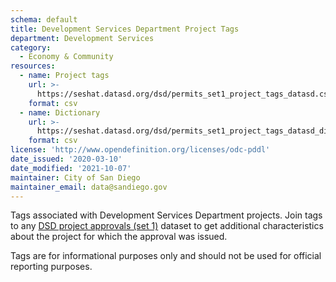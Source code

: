```yaml
---
schema: default
title: Development Services Department Project Tags
department: Development Services
category:
  - Economy & Community
resources:
  - name: Project tags
    url: >-
      https://seshat.datasd.org/dsd/permits_set1_project_tags_datasd.csv
    format: csv
  - name: Dictionary
    url: >-
      https://seshat.datasd.org/dsd/permits_set1_project_tags_datasd_dict.csv
    format: csv
license: 'http://www.opendefinition.org/licenses/odc-pddl'
date_issued: '2020-03-10'
date_modified: '2021-10-07'
maintainer: City of San Diego
maintainer_email: data@sandiego.gov
---
```

Tags associated with Development Services Department projects. Join tags to any [DSD project approvals (set 1)](/datasets/development-permits-set1/) dataset to get additional characteristics about the project for which the approval was issued.

<!-- more -->

Tags are for informational purposes only and should not be used for official reporting purposes.